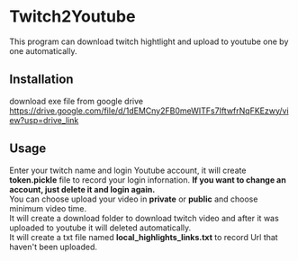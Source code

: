 # Twitch2Youtube
This program can download twitch hightlight and upload to youtube one by one automatically.
## Installation
download exe file from google drive
<https://drive.google.com/file/d/1dEMCny2FB0meWITFs7IftwfrNqFKEzwy/view?usp=drive_link>
## Usage
Enter your twitch name and login Youtube account, it will create **token.pickle** file to record your login infornation. **If you want to change an account, just delete it and login again.**    
You can choose upload your video in **private** or **public** and choose minimum video time.    
It will create a download folder to download twitch video and after it was uploaded to youtube it will deleted automatically.    
It will create a txt file named **local_highlights_links.txt** to record Url that haven't been uploaded.    
